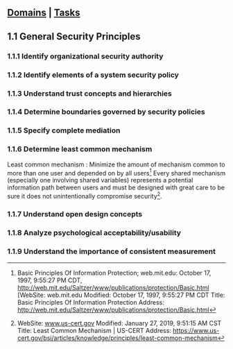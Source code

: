 [Domains](../index.md) | [Tasks](index.md)
---

## 1.1 General Security Principles

### 1.1.1 Identify organizational security authority

### 1.1.2 Identify elements of a system security policy

### 1.1.3 Understand trust concepts and hierarchies

### 1.1.4 Determine boundaries governed by security policies

### 1.1.5 Specify complete mediation

### 1.1.6 Determine least common mechanism
Least common mechanism
: Minimize the amount of mechanism common to more than one user and depended on by all users[^1] Every shared mechanism (especially one involving shared variables) represents a potential information path between users and must be designed with great care to be sure it does not unintentionally compromise security[^2].

### 1.1.7 Understand open design concepts

### 1.1.8 Analyze psychological acceptability/usability

### 1.1.9 Understand the importance of consistent measurement



[^1]: Basic Principles Of Information Protection; web.mit.edu: October 17, 1997, 9:55:27 PM CDT, http://web.mit.edu/Saltzer/www/publications/protection/Basic.html
[WebSite: web.mit.edu
Modified: October 17, 1997, 9:55:27 PM CDT
Title: Basic Principles Of Information Protection
Address: http://web.mit.edu/Saltzer/www/publications/protection/Basic.html
[^2]: WebSite: www.us-cert.gov
Modified: January 27, 2019, 9:51:15 AM CST
Title: Least Common Mechanism | US-CERT
Address: https://www.us-cert.gov/bsi/articles/knowledge/principles/least-common-mechanism
<!--stackedit_data:
eyJoaXN0b3J5IjpbMTcxNDI1MDMyNSwtMTE1NDcwOTcxNywtNT
g5NzAyNTMyXX0=
-->